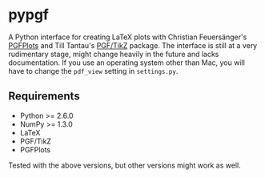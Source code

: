 pypgf
=====

A Python interface for creating LaTeX plots with Christian Feuersänger's
[PGFPlots][1] and Till Tantau's [PGF/TikZ][2] package. The interface is still at
a very rudimentary stage, might change heavily in the future and lacks
documentation. If you use an operating system other than Mac, you will have to
change the `pdf_view` setting in `settings.py`.

[1]: http://sourceforge.net/projects/pgfplots/
[2]: http://sourceforge.net/projects/pgf/

Requirements
------------

* Python >= 2.6.0
* NumPy >= 1.3.0
* LaTeX
* PGF/TikZ
* PGFPlots

Tested with the above versions, but other versions might work as well.
